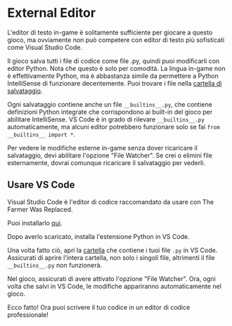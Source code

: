 # External Editor
L'editor di testo in-game è solitamente sufficiente per giocare a questo gioco, ma ovviamente non può competere con editor di testo più sofisticati come Visual Studio Code.

Il gioco salva tutti i file di codice come file .py, quindi puoi modificarli con editor Python. 
Nota che questo è solo per comodità. La lingua in-game non è effettivamente Python, ma è abbastanza simile da permettere a Python IntelliSense di funzionare decentemente.
Puoi trovare i file nella [cartella di salvataggio](persistent_data_path/Saves).

Ogni salvataggio contiene anche un file `__builtins__.py`, che contiene definizioni Python integrate che corrispondono ai built-in del gioco per abilitare IntelliSense. 
VS Code è in grado di rilevare `__builtins__.py` automaticamente, ma alcuni editor potrebbero funzionare solo se fai `from __builtins__ import *`.

Per vedere le modifiche esterne in-game senza dover ricaricare il salvataggio, devi abilitare l'opzione "File Watcher". Se crei o elimini file esternamente, dovrai comunque ricaricare il salvataggio per vederli.

## Usare VS Code
Visual Studio Code è l'editor di codice raccomandato da usare con The Farmer Was Replaced.

Puoi installarlo [qui](https://code.visualstudio.com/download).

Dopo averlo scaricato, installa l'estensione Python in VS Code.

Una volta fatto ciò, apri la [cartella](persistent_data_path/Saves) che contiene i tuoi file `.py` in VS Code. Assicurati di aprire l'intera cartella, non solo i singoli file, altrimenti il file `__builtins__.py` non funzionerà.

Nel gioco, assicurati di avere attivato l'opzione "File Watcher". Ora, ogni volta che salvi in VS Code, le modifiche appariranno automaticamente nel gioco.

Ecco fatto! Ora puoi scrivere il tuo codice in un editor di codice professionale!